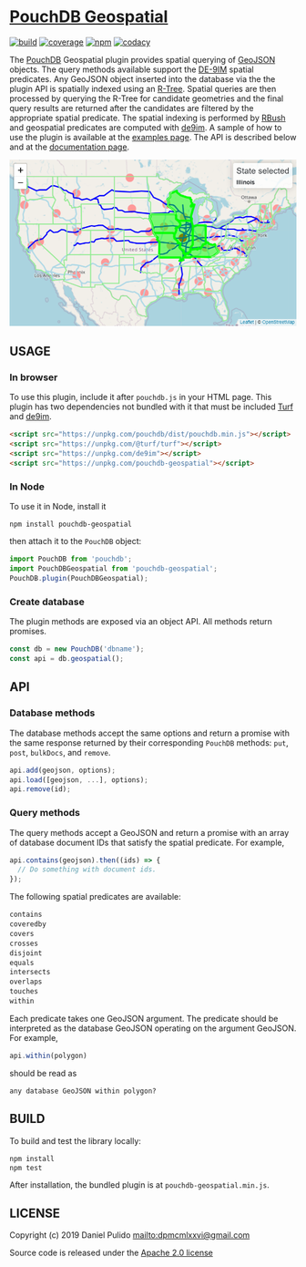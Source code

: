 # [PouchDB Geospatial][pouchdb-geospatial-github]

[![build](https://github.com/dpmcmlxxvi/pouchdb-geospatial/actions/workflows/build.yml/badge.svg)](https://github.com/dpmcmlxxvi/pouchdb-geospatial/actions)
[![coverage](https://img.shields.io/coveralls/dpmcmlxxvi/pouchdb-geospatial.svg)](https://coveralls.io/r/dpmcmlxxvi/pouchdb-geospatial?branch=master)
[![npm](https://badge.fury.io/js/pouchdb-geospatial.svg)](https://badge.fury.io/js/pouchdb-geospatial)
[![codacy](https://app.codacy.com/project/badge/Grade/c6b4a5a7bf2d4484b777ba29cf08242f)](https://www.codacy.com/gh/dpmcmlxxvi/pouchdb-geospatial/dashboard?utm_source=github.com&amp;utm_medium=referral&amp;utm_content=dpmcmlxxvi/pouchdb-geospatial&amp;utm_campaign=Badge_Grade)

The [PouchDB][pouchdb-site] Geospatial plugin provides spatial querying of
[GeoJSON][geojson-site] objects. The query methods available support the
[DE-9IM][de9im-wiki] spatial predicates. Any GeoJSON object inserted into the
database via the the plugin API is spatially indexed using an
[R-Tree][rtree-wiki]. Spatial queries are then processed by querying the R-Tree
for candidate geometries and the final query results are returned after the
candidates are filtered by the appropriate spatial predicate. The spatial
indexing is performed by [RBush][rbush-github] and geospatial predicates
are computed with [de9im][de9im-github]. A sample of how to use the plugin is
available at the [examples page][pouchdb-geospatial-examples]. The API is
described below and at the [documentation page][pouchdb-geospatial-api].

![pouchdb-geospatial example](/docs/examples/img/example.png?raw=true)

## USAGE

### In browser

To use this plugin, include it after `pouchdb.js` in your HTML page. This plugin
has two dependencies not bundled with it that must be included
[Turf][turf-github] and [de9im][de9im-github].

```html
<script src="https://unpkg.com/pouchdb/dist/pouchdb.min.js"></script>
<script src="https://unpkg.com/@turf/turf"></script>
<script src="https://unpkg.com/de9im"></script>
<script src="https://unpkg.com/pouchdb-geospatial"></script>
```

### In Node

To use it in Node, install it

```shell
npm install pouchdb-geospatial
```

then attach it to the `PouchDB` object:
 
```javascript
import PouchDB from 'pouchdb';
import PouchDBGeospatial from 'pouchdb-geospatial';
PouchDB.plugin(PouchDBGeospatial);
```

### Create database

The plugin methods are exposed via an object API. All methods return promises.

```javascript
const db = new PouchDB('dbname');
const api = db.geospatial();
```

## API

### Database methods

The database methods accept the same options and return a promise with the same
response returned by their corresponding `PouchDB` methods: `put`, `post`,
`bulkDocs`, and `remove`.

```javascript
api.add(geojson, options);
api.load([geojson, ...], options);
api.remove(id);
```

### Query methods

The query methods accept a GeoJSON and return a promise with an array of
database document IDs that satisfy the spatial predicate. For example,

```javascript
api.contains(geojson).then((ids) => {
  // Do something with document ids.
});
```

The following spatial predicates are available:

```javascript
contains
coveredby
covers
crosses
disjoint
equals
intersects
overlaps
touches
within
```

Each predicate takes one GeoJSON argument. The predicate should be interpreted
as the database GeoJSON operating on the argument GeoJSON. For example,

```javascript
api.within(polygon)
```

should be read as

```shell
any database GeoJSON within polygon?
```

## BUILD

To build and test the library locally:

```shell
npm install
npm test
```

After installation, the bundled plugin is at `pouchdb-geospatial.min.js`.

## LICENSE

Copyright (c) 2019 Daniel Pulido <mailto:dpmcmlxxvi@gmail.com>

Source code is released under the [Apache 2.0 license](http://www.apache.org/licenses/LICENSE-2.0)

[de9im-github]: https://github.com/dpmcmlxxvi/de9im
[de9im-wiki]: https://en.wikipedia.org/wiki/DE-9IM
[geojson-site]: http://geojson.org
[pouchdb-site]: https://pouchdb.com
[pouchdb-geospatial-api]: http://dpmcmlxxvi.github.io/pouchdb-geospatial/api
[pouchdb-geospatial-examples]: http://dpmcmlxxvi.github.io/pouchdb-geospatial/examples
[pouchdb-geospatial-github]: https://github.com/dpmcmlxxvi/pouchdb-geospatial
[rbush-github]: https://github.com/mourner/rbush
[rtree-wiki]: https://en.wikipedia.org/wiki/R-tree
[turf-github]: https://github.com/Turfjs/turf
